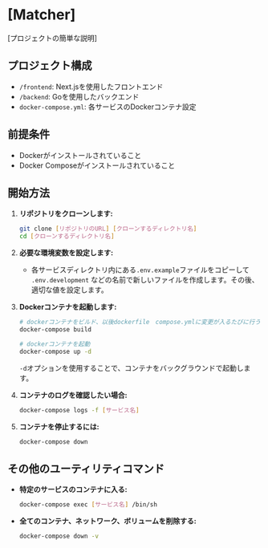# [Matcher]

[プロジェクトの簡単な説明]

## プロジェクト構成

- `/frontend`: Next.jsを使用したフロントエンド
- `/backend`: Goを使用したバックエンド
- `docker-compose.yml`: 各サービスのDockerコンテナ設定

## 前提条件

- Dockerがインストールされていること
- Docker Composeがインストールされていること

## 開始方法

1. **リポジトリをクローンします:**
    ```bash
    git clone [リポジトリのURL] [クローンするディレクトリ名]
    cd [クローンするディレクトリ名]
    ```

2. **必要な環境変数を設定します:**
    - 各サービスディレクトリ内にある`.env.example`ファイルをコピーして `.env.development` などの名前で新しいファイルを作成します。その後、適切な値を設定します。


3. **Dockerコンテナを起動します:**
    ```bash
    # dockerコンテナをビルド、以後dockerfile　compose.ymlに変更が入るたびに行う必要があるが、基本的に一度でokayなはず
    docker-compose build

    # dockerコンテナを起動
    docker-compose up -d
    ```
   `-d`オプションを使用することで、コンテナをバックグラウンドで起動します。

5. **コンテナのログを確認したい場合:**
    ```bash
    docker-compose logs -f [サービス名]
    ```

6. **コンテナを停止するには:**
    ```bash
    docker-compose down
    ```

## その他のユーティリティコマンド

- **特定のサービスのコンテナに入る:**
    ```bash
    docker-compose exec [サービス名] /bin/sh
    ```

- **全てのコンテナ、ネットワーク、ボリュームを削除する:**
    ```bash
    docker-compose down -v
    ```

